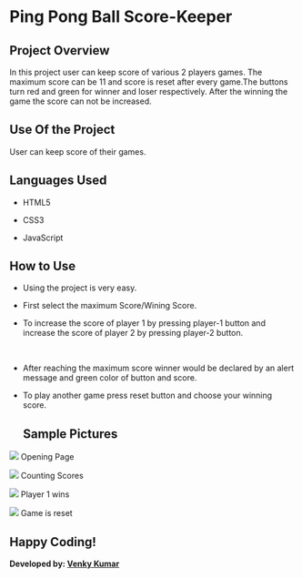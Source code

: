 <h1> Ping Pong Ball Score-Keeper </h1>

<h2> Project Overview</h2>
In this project user can keep score of various 2 players games. 
The maximum score can be 11 and score is reset after every game.The buttons turn red and green for winner and loser respectively.
After the winning the game the score can not be increased.
<h2> Use Of the Project </h2>
User can keep score of their games.

## Languages Used 

- HTML5

- CSS3

- JavaScript

<h2> How to Use </h2>

- Using the project is very easy.<br>

- First select the maximum Score/Wining Score.<br>

- To increase the score of player 1 by pressing player-1 button and increase the score of player 2 by pressing player-2 button.
<br>

- After reaching the maximum score winner would be declared by an alert message and green color of button and score.<br>

- To play another game press reset button and choose your winning score.

  <h2>Sample Pictures </h2>

<image src="https://user-images.githubusercontent.com/82977727/124570312-622acc80-de64-11eb-8c97-7ba342f80ad9.png"> Opening Page</image>

<image src="https://user-images.githubusercontent.com/82977727/124570137-39a2d280-de64-11eb-852d-8281d6149c58.png"> Counting Scores </image>

<image src="https://user-images.githubusercontent.com/82977727/124570624-b170fd00-de64-11eb-90aa-810a07848ec7.png"> Player 1 wins </image>

<image src="https://user-images.githubusercontent.com/82977727/124570829-dbc2ba80-de64-11eb-92a0-fe8ee319edf6.png"> Game is reset </image>

## Happy Coding!

<strong>Developed by: <a href="https://github.com/BoddepallyVenkatesh06">Venky Kumar</a>